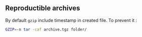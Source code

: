 ## Reproductible archives

By default `gzip` include timestamp in created file. To prevent it :

```bash
GZIP=-n tar -caf archive.tgz folder/
```